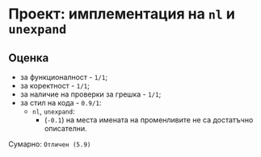 # Проект: имплементация на `nl` и `unexpand`

## Оценка

* за функционалност - `1/1`;
* за коректност - `1/1`;
* за наличие на проверки за грешка - `1/1`;
* за стил на кода - `0.9/1`:
    * `nl`, `unexpand`:
        * (`-0.1`) на места имената на променливите не са достатъчно описателни.

Сумарно: `Отличен (5.9)`